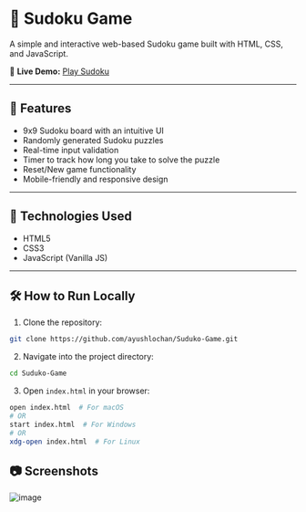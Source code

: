 # 🧩 Sudoku Game

A simple and interactive web-based Sudoku game built with HTML, CSS, and JavaScript.

🔗 **Live Demo:** [Play Sudoku](https://ayushlochan.github.io/Suduko-Game/)

---

## 📌 Features

* 9x9 Sudoku board with an intuitive UI
* Randomly generated Sudoku puzzles
* Real-time input validation
* Timer to track how long you take to solve the puzzle
* Reset/New game functionality
* Mobile-friendly and responsive design

---

## 🚀 Technologies Used

* HTML5
* CSS3
* JavaScript (Vanilla JS)

---

## 🛠️ How to Run Locally

1. Clone the repository:

```bash
git clone https://github.com/ayushlochan/Suduko-Game.git
```

2. Navigate into the project directory:

```bash
cd Suduko-Game
```

3. Open `index.html` in your browser:

```bash
open index.html  # For macOS
# OR
start index.html  # For Windows
# OR
xdg-open index.html  # For Linux
```

## 📷 Screenshots
![image](https://github.com/user-attachments/assets/14ed24cc-1efe-478c-9cbf-e2097188f7e1)


